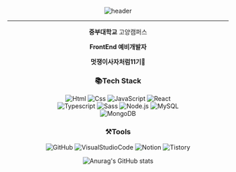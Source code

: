 <div align="center">

  ![header](https://capsule-render.vercel.app/api?type=wave&color=auto&height=300&section=header&text=Hyunsang_Github👋&fontSize=70)
  <hr />

  
  **중부대학교** 고양캠퍼스
  
  **FrontEnd 예비개발자**
  
  **멋쟁이사자처럼11기🦁**


  
  ### 📚Tech Stack
  <img alt="Html" src ="https://img.shields.io/badge/HTML5-E34F26.svg?&style=for-the-badge&logo=HTML5&logoColor=white"/> 
  <img alt="Css" src ="https://img.shields.io/badge/CSS3-1572B6.svg?&style=for-the-badge&logo=CSS3&logoColor=white"/> 
  <img alt="JavaScript" src ="https://img.shields.io/badge/JavaScriipt-F7DF1E.svg?&style=for-the-badge&logo=JavaScript&logoColor=white"/>
  <img alt="React" src ="https://img.shields.io/badge/React-61DAFB.svg?&style=for-the-badge&logo=React&logoColor=white"/>
  <br />
  <img alt="Typescript" src ="https://img.shields.io/badge/TypeScript-3178C6.svg?&style=for-the-badge&logo=TypeScript&logoColor=white"/>
  <img alt="Sass" src ="https://img.shields.io/badge/Sass-CC6699.svg?&style=for-the-badge&logo=Sass&logoColor=white"/>
  <img alt="Node.js" src ="https://img.shields.io/badge/Node.js-339933.svg?&style=for-the-badge&logo=Node.js&logoColor=black"/>
  <img alt="MySQL" src ="https://img.shields.io/badge/MySQL-4479A1.svg?&style=for-the-badge&logo=MySQL&logoColor=black"/>
  <br />
  <img alt="MongoDB" src ="https://img.shields.io/badge/MongoDB-47A248.svg?&style=for-the-badge&logo=MongoDB&logoColor=black"/>

  ### ⚒️Tools
  <img alt="GitHub" src ="https://img.shields.io/badge/GitHub-181717.svg?&style=for-the-badge&logo=GitHub&logoColor=white"/>
  <img alt="VisualStudioCode" src ="https://img.shields.io/badge/Visual Studio Code-007ACC.svg?&style=for-the-badge&logo=VisualStudioCode&logoColor=white"/>
  <img alt="Notion" src ="https://img.shields.io/badge/Notion-000000.svg?&style=for-the-badge&logo=Notion&logoColor=white"/>
  <img alt="Tistory" src ="https://img.shields.io/badge/Tistory-000000.svg?&style=for-the-badge&logo=Tistory&logoColor=white"/>



  ![Anurag's GitHub stats](https://github-readme-stats.vercel.app/api?username=Hyunsangs&show_icons=true&theme=shadow_red)
</div>
    
